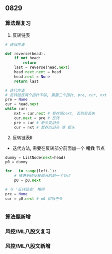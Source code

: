## 0829 
### 算法题复习
1. 反转链表 
```python  
# 递归方法    

def reverse(head):
    if not head:
        return   
    last = reverse(head.next) 
    head.next.next = head 
    head.next = None 
    return last 

# 迭代方法 
# 反转链表两个指针不够, 需要三个指针, pre, cur, nxt  
pre = None 
cur = head.next 
while cur:  
    nxt = cur.next # 暂存原next, 否则会丢失  
    cur.next = pre # 反转 
    pre = cur # 新头变旧头 
    cur = nxt # 暂存的旧头 变 新头 
```   
2. 反转链表II   
- 迭代方法, 需要在反转部分前面加一个 **哨兵** 节点 
```python 
dummy = ListNode(next=head)
p0 = dummy   

for _ in range(left-1): 
    # 推进到待反转部分的前一个节点 
    p0 = p0.next 

# 与 ‘反转链表’ 相同 
pre = None 
cur = p0.next # p0 相当于头 
 


```   

### 算法题新增 


### 风控/ML八股文复习  


### 风控/ML八股文新增